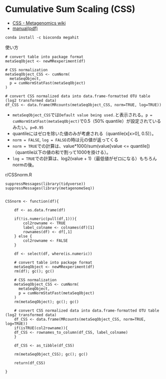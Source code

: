 # Cumulative Sum Scaling (CSS)

- [CSS - Metagenomics wiki](https://www.metagenomics.wiki/tools/16s/norm/css)
- [manual(pdf)](https://bioconductor.org/packages/release/bioc/manuals/metagenomeSeq/man/metagenomeSeq.pdf)


```
conda install -c bioconda megahit
```

使い方
```
# convert table into package format
metaSeqObject <- newMRexperiment(df)

# CSS normalization
metaSeqObject_CSS <- cumNorm(
  metaSeqObject,
  p = cumNormStatFast(metaSeqObject)
)

# convert CSS normalized data into data.frame-formatted OTU table (log2 transformed data)
df_CSS <- data.frame(MRcounts(metaSeqObject_CSS, norm=TRUE, log=TRUE))

```

- `metaSeqObject_CSS`では`Default value being used.`と表示される。`p = cumNormStatFast(metaSeqObject)`で0.5（50% quantile）が設定されているみたい。`p=0.95`
- quantileにはゼロを除いた値のみが考慮される（quantile(x[x>0], 0.5)）。
- `norm = FALSE`, `log = FALSE`の時は元の値が返ってくる
- `norm = TRUE`での計算は、value*1000/sum(value[value <= quantile])（quantile以下の値の和で割って1000を掛ける）。
- `log = TRUE`での計算は、log2(value + 1)（最低値がゼロになる）もちろんnormの後。

r/CSSnorm.R
```
suppressMessages(library(tidyverse))
suppressMessages(library(metagenomeSeq))


CSSnorm <- function(df){

    df <- as.data.frame(df)

    if(!is.numeric(pull(df,1))){
        col2rowname <- TRUE
        label_colname <- colnames(df)[1]
        rownames(df) <- df[,1]
    } else {
        col2rowname <- FALSE
    }

    df <- select(df, where(is.numeric))

    # convert table into package format
    metaSeqObject <- newMRexperiment(df)
    rm(df); gc(); gc()

    # CSS normalization
    metaSeqObject_CSS <- cumNorm(
      metaSeqObject,
      p = cumNormStatFast(metaSeqObject)
    )
    rm(metaSeqObject); gc(); gc()

    # convert CSS normalized data into data.frame-formatted OTU table (log2 transformed data)
    df_CSS <- data.frame(MRcounts(metaSeqObject_CSS, norm=TRUE, log=TRUE))
    if(isTRUE(col2rowname)){
    df_CSS <- rownames_to_column(df_CSS, label_colname)
    }

    df_CSS <- as_tibble(df_CSS)

    rm(metaSeqObject_CSS); gc(); gc()

    return(df_CSS)

}

```